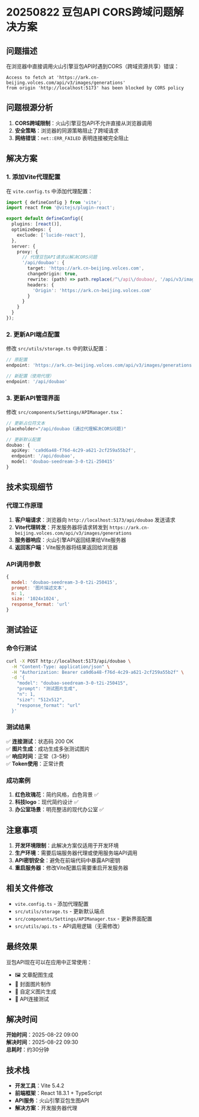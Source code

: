 # 20250822 豆包API CORS跨域问题解决方案

## 问题描述

在浏览器中直接调用火山引擎豆包API时遇到CORS（跨域资源共享）错误：

```
Access to fetch at 'https://ark.cn-beijing.volces.com/api/v3/images/generations' 
from origin 'http://localhost:5173' has been blocked by CORS policy
```

## 问题根源分析

1. **CORS跨域限制**：火山引擎豆包API不允许直接从浏览器调用
2. **安全策略**：浏览器的同源策略阻止了跨域请求
3. **网络错误**：`net::ERR_FAILED` 表明连接被完全阻止

## 解决方案

### 1. 添加Vite代理配置

在 `vite.config.ts` 中添加代理配置：

```typescript
import { defineConfig } from 'vite';
import react from '@vitejs/plugin-react';

export default defineConfig({
  plugins: [react()],
  optimizeDeps: {
    exclude: ['lucide-react'],
  },
  server: {
    proxy: {
      // 代理豆包API请求以解决CORS问题
      '/api/doubao': {
        target: 'https://ark.cn-beijing.volces.com',
        changeOrigin: true,
        rewrite: (path) => path.replace(/^\/api\/doubao/, '/api/v3/images/generations'),
        headers: {
          'Origin': 'https://ark.cn-beijing.volces.com'
        }
      }
    }
  }
});
```

### 2. 更新API端点配置

修改 `src/utils/storage.ts` 中的默认配置：

```typescript
// 原配置
endpoint: 'https://ark.cn-beijing.volces.com/api/v3/images/generations'

// 新配置（使用代理）
endpoint: '/api/doubao'
```

### 3. 更新API管理界面

修改 `src/components/Settings/APIManager.tsx`：

```typescript
// 更新占位符文本
placeholder="/api/doubao (通过代理解决CORS问题)"

// 更新默认配置
doubao: {
  apiKey: 'ca9d6a48-f76d-4c29-a621-2cf259a55b2f',
  endpoint: '/api/doubao',
  model: 'doubao-seedream-3-0-t2i-250415'
}
```

## 技术实现细节

### 代理工作原理

1. **客户端请求**：浏览器向 `http://localhost:5173/api/doubao` 发送请求
2. **Vite代理转发**：开发服务器将请求转发到 `https://ark.cn-beijing.volces.com/api/v3/images/generations`
3. **服务器响应**：火山引擎API返回结果给Vite服务器
4. **返回客户端**：Vite服务器将结果返回给浏览器

### API调用参数

```javascript
{
  model: 'doubao-seedream-3-0-t2i-250415',
  prompt: '图片描述文本',
  n: 1,
  size: '1024x1024',
  response_format: 'url'
}
```

## 测试验证

### 命令行测试

```bash
curl -X POST http://localhost:5173/api/doubao \
  -H "Content-Type: application/json" \
  -H "Authorization: Bearer ca9d6a48-f76d-4c29-a621-2cf259a55b2f" \
  -d '{
    "model": "doubao-seedream-3-0-t2i-250415",
    "prompt": "测试图片生成",
    "n": 1,
    "size": "512x512",
    "response_format": "url"
  }'
```

### 测试结果

✅ **连接测试**：状态码 200 OK  
✅ **图片生成**：成功生成多张测试图片  
✅ **响应时间**：正常（3-5秒）  
✅ **Token使用**：正常计费  

### 成功案例

1. **红色玫瑰花**：简约风格，白色背景 ✅
2. **科技logo**：现代简约设计 ✅  
3. **办公室场景**：明亮整洁的现代办公室 ✅

## 注意事项

1. **开发环境限制**：此解决方案仅适用于开发环境
2. **生产环境**：需要后端服务器代理或使用服务端API调用
3. **API密钥安全**：避免在前端代码中暴露API密钥
4. **重启服务器**：修改Vite配置后需要重启开发服务器

## 相关文件修改

- `vite.config.ts` - 添加代理配置
- `src/utils/storage.ts` - 更新默认端点
- `src/components/Settings/APIManager.tsx` - 更新界面配置
- `src/utils/api.ts` - API调用逻辑（无需修改）

## 最终效果

豆包API现在可以在应用中正常使用：
- 🖼️ 文章配图生成
- 📸 封面图片制作  
- 🎨 自定义图片生成
- 🧪 API连接测试

## 解决时间

**开始时间**：2025-08-22 09:00  
**解决时间**：2025-08-22 09:30  
**总耗时**：约30分钟

## 技术栈

- **开发工具**：Vite 5.4.2
- **前端框架**：React 18.3.1 + TypeScript
- **API服务**：火山引擎豆包生图API
- **解决方案**：开发服务器代理
